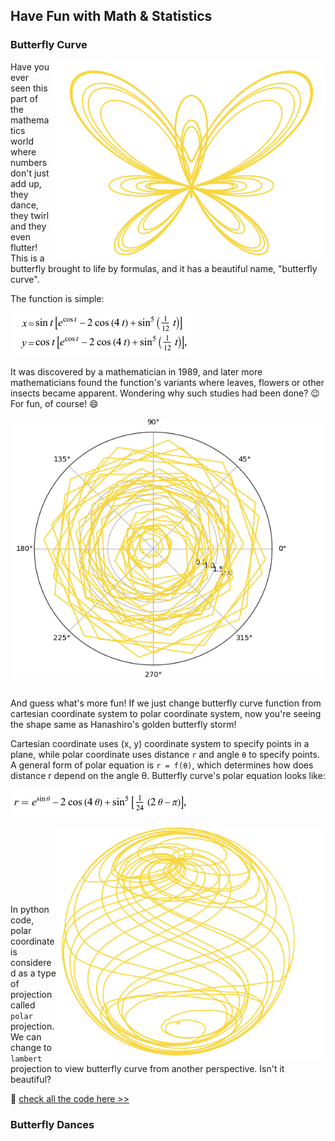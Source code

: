 ## Have Fun with Math & Statistics

### Butterfly Curve

<p>
<img align="right" src="https://github.com/lady-h-world/My_Garden/blob/main/images/Secret_Guest_images/single_butterfly.png" width="441" height="320" />

Have you ever seen this part of the mathematics world where numbers don't just add up, they dance, they twirl and they even flutter! This is a butterfly brought to life by formulas, and it has a beautiful name, "butterfly curve".

The function is simple:

<img src="https://github.com/lady-h-world/My_Garden/blob/main/images/Secret_Guest_images/butterfly_curve_formula.png" width="292" height="69" />

It was discovered by a mathematician in 1989, and later more mathematicians found the function's variants where leaves, flowers or other insects became apparent. Wondering why such studies had been done? 😉 For fun, of course! 😄

</p>

<p>
<img align="left" src="https://github.com/lady-h-world/My_Garden/blob/main/images/Secret_Guest_images/polar_butterfly_storm.png" width="512" height="417" />
<p>&nbsp;</p>

And guess what's more fun! If we just change butterfly curve function from cartesian coordinate system to polar coordinate system, now you're seeing the shape same as Hanashiro's golden butterfly storm!

Cartesian coordinate uses (x, y) coordinate system to specify points in a plane, while polar coordinate uses distance `r` and angle `θ` to specify points. A general form of polar equation is `r = f(θ)`, which determines how does distance r depend on the angle θ. Butterfly curve's polar equation looks like:

<img src="https://github.com/lady-h-world/My_Garden/blob/main/images/Secret_Guest_images/butterfly_curve_formula_polar.png" width="286" height="42" />

</p>

<p>
<img align="right" src="https://github.com/lady-h-world/My_Garden/blob/main/images/Secret_Guest_images/lambert_butterfly_storm.png" width="431" height="375" />
<p>&nbsp;</p>
<p>&nbsp;</p>
<p>&nbsp;</p>
<p>&nbsp;</p>

In python code, polar coordinate is considered as a type of projection called `polar` projection. We can change to `lambert` projection to view butterfly curve from another perspective. Isn't it beautiful?

🌻 [check all the code here >>][1] 

</p>


### Butterfly Dances



[1]:https://github.com/lady-h-world/My_Garden/blob/main/code/secret_guest/math_stats/golden_butterfly.ipynb
